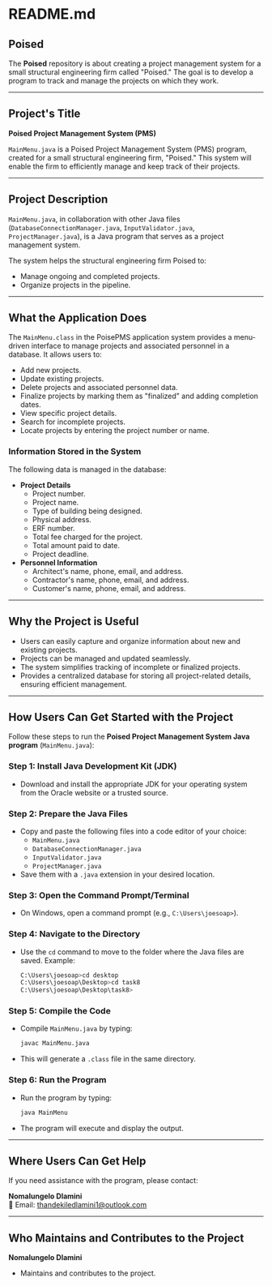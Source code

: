 # README.md

## Poised

The **Poised** repository is about creating a project management system for a small structural engineering firm called "Poised." The goal is to develop a program to track and manage the projects on which they work.

---

## Project's Title

**Poised Project Management System (PMS)**

`MainMenu.java` is a Poised Project Management System (PMS) program, created for a small structural engineering firm, "Poised." This system will enable the firm to efficiently manage and keep track of their projects.

---

## Project Description

`MainMenu.java`, in collaboration with other Java files (`DatabaseConnectionManager.java`, `InputValidator.java`, `ProjectManager.java`), is a Java program that serves as a project management system.

The system helps the structural engineering firm Poised to:
- Manage ongoing and completed projects.
- Organize projects in the pipeline.

---

## What the Application Does

The `MainMenu.class` in the PoisePMS application system provides a menu-driven interface to manage projects and associated personnel in a database. It allows users to:
- Add new projects.
- Update existing projects.
- Delete projects and associated personnel data.
- Finalize projects by marking them as "finalized" and adding completion dates.
- View specific project details.
- Search for incomplete projects.
- Locate projects by entering the project number or name.

### Information Stored in the System
The following data is managed in the database:
- **Project Details**
  - Project number.
  - Project name.
  - Type of building being designed.
  - Physical address.
  - ERF number.
  - Total fee charged for the project.
  - Total amount paid to date.
  - Project deadline.
- **Personnel Information**
  - Architect's name, phone, email, and address.
  - Contractor's name, phone, email, and address.
  - Customer's name, phone, email, and address.

---

## Why the Project is Useful

- Users can easily capture and organize information about new and existing projects.
- Projects can be managed and updated seamlessly.
- The system simplifies tracking of incomplete or finalized projects.
- Provides a centralized database for storing all project-related details, ensuring efficient management.

---

## How Users Can Get Started with the Project

Follow these steps to run the **Poised Project Management System Java program** (`MainMenu.java`):

### Step 1: Install Java Development Kit (JDK)
- Download and install the appropriate JDK for your operating system from the Oracle website or a trusted source.

### Step 2: Prepare the Java Files
- Copy and paste the following files into a code editor of your choice:
  - `MainMenu.java`
  - `DatabaseConnectionManager.java`
  - `InputValidator.java`
  - `ProjectManager.java`
- Save them with a `.java` extension in your desired location.

### Step 3: Open the Command Prompt/Terminal
- On Windows, open a command prompt (e.g., `C:\Users\joesoap>`).

### Step 4: Navigate to the Directory
- Use the `cd` command to move to the folder where the Java files are saved. Example:
  ```bash
  C:\Users\joesoap>cd desktop
  C:\Users\joesoap\Desktop>cd task8
  C:\Users\joesoap\Desktop\task8>
  ```

### Step 5: Compile the Code
- Compile `MainMenu.java` by typing:
  ```bash
  javac MainMenu.java
  ```
- This will generate a `.class` file in the same directory.

### Step 6: Run the Program
- Run the program by typing:
  ```bash
  java MainMenu
  ```
- The program will execute and display the output.

---

## Where Users Can Get Help

If you need assistance with the program, please contact:

**Nomalungelo Dlamini**  
📧 Email: [thandekiledlamini1@outlook.com](mailto:thandekiledlamini1@outlook.com)

---

## Who Maintains and Contributes to the Project

**Nomalungelo Dlamini**  
- Maintains and contributes to the project.
